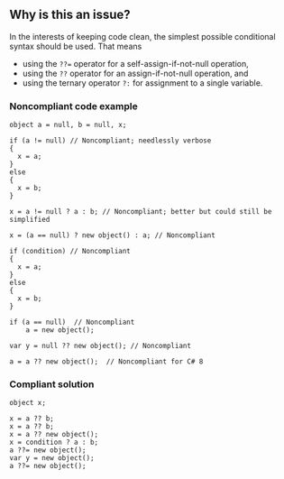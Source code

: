 ## Why is this an issue?
 
In the interests of keeping code clean, the simplest possible conditional syntax should be used. That means
 
- using the `??=` operator for a self-assign-if-not-null operation,
- using the `??` operator for an assign-if-not-null operation, and
- using the ternary operator `?:` for assignment to a single variable.

### Noncompliant code example

    object a = null, b = null, x;
    
    if (a != null) // Noncompliant; needlessly verbose
    {
      x = a;
    }
    else
    {
      x = b;
    }
    
    x = a != null ? a : b; // Noncompliant; better but could still be simplified
    
    x = (a == null) ? new object() : a; // Noncompliant
    
    if (condition) // Noncompliant
    {
      x = a;
    }
    else
    {
      x = b;
    }
    
    if (a == null)  // Noncompliant
        a = new object();
    
    var y = null ?? new object(); // Noncompliant
    
    a = a ?? new object();  // Noncompliant for C# 8

### Compliant solution

    object x;
    
    x = a ?? b;
    x = a ?? b;
    x = a ?? new object();
    x = condition ? a : b;
    a ??= new object();
    var y = new object();
    a ??= new object();